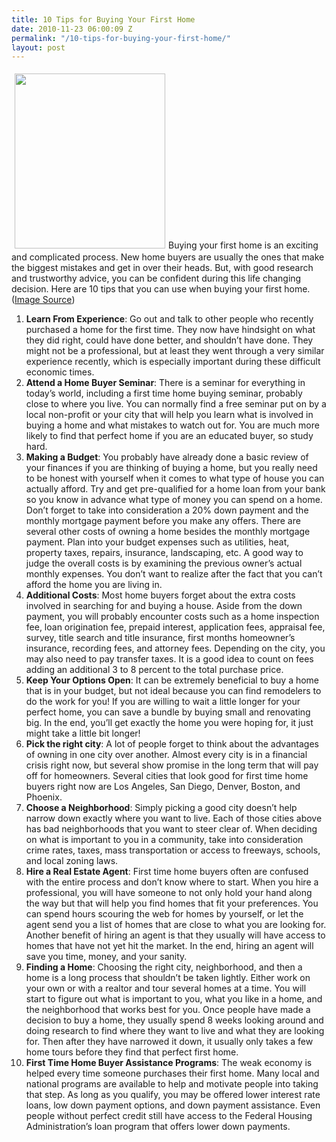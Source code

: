 ```yaml
---
title: 10 Tips for Buying Your First Home
date: 2010-11-23 06:00:09 Z
permalink: "/10-tips-for-buying-your-first-home/"
layout: post
---
```


<a href="http://murraylampert.com/wp-content/uploads/2010/11/choosing-a-new-home-checklist.jpg"><img class="size-full wp-image-645 alignright" style="margin: 5px;" title="choosing-a-new-home-checklist" src="http://murraylampert.com/wp-content/uploads/2010/11/choosing-a-new-home-checklist.jpg" alt="" width="241" height="280" /></a>Buying your first home is an exciting and complicated  process. New home buyers are usually the ones that make the biggest mistakes  and get in over their heads. But, with good research and trustworthy advice,  you can be confident during this life changing decision. Here are 10 tips that  you can use when buying your first home. (<a href="http://www.flickr.com/photos/alancleaver/">Image Source</a>)
<ol>
	<li><strong>Learn  From Experience</strong>: Go out and talk to other people who recently purchased a  home for the first time. They now have hindsight on what they did right, could  have done better, and shouldn’t have done. They might not be a professional,  but at least they went through a very similar experience recently, which is  especially important during these difficult economic times.</li>
	<li><strong>Attend a  Home Buyer Seminar</strong>: There is a seminar for everything in today’s world,  including a first time home buying seminar, probably close to where you live.  You can normally find a free seminar put on by a local non-profit or your city  that will help you learn what is involved in buying a home and what mistakes to  watch out for. You are much more likely to find that perfect home if you are an  educated buyer, so study hard.</li>
	<li><strong>Making a  Budget</strong>: You probably have already done a basic review of your finances if  you are thinking of buying a home, but you really need to be honest with  yourself when it comes to what type of house you can actually afford. Try and  get pre-qualified for a home loan from your bank so you know in advance what  type of money you can spend on a home. Don’t forget to take into consideration  a 20% down payment and the monthly mortgage payment before you make any offers.  There are several other costs of owning a home besides the monthly mortgage  payment. Plan into your budget expenses such as utilities, heat, property  taxes, repairs, insurance, landscaping, etc. A good way to judge the overall  costs is by examining the previous owner’s actual monthly expenses. You don’t  want to realize after the fact that you can’t afford the home you are living  in.</li>
	<li><strong>Additional  Costs</strong>: Most home buyers forget about the extra costs involved in searching  for and buying a house. Aside from the down payment, you will probably  encounter costs such as a home inspection fee, loan origination fee, prepaid  interest, application fees, appraisal fee, survey, title search and title  insurance, first months homeowner’s insurance, recording fees, and attorney  fees. Depending on the city, you may also need to pay transfer taxes. It is a  good idea to count on fees adding an additional 3 to 8 percent to the total  purchase price.</li>
	<li><strong>Keep Your  Options Open</strong>: It can be extremely beneficial to buy a home that is in your  budget, but not ideal because you can find remodelers to do the work for you!  If you are willing to wait a little longer for your perfect home, you can save  a bundle by buying small and renovating big. In the end, you’ll get exactly the  home you were hoping for, it just might take a little bit longer!</li>
	<li><strong>Pick the  right city</strong>: A lot of people forget to think about the advantages of owning  in one city over another. Almost every city is in a financial crisis right now,  but several show promise in the long term that will pay off for homeowners.  Several cities that look good for first time home buyers right now are Los  Angeles, San Diego, Denver, Boston, and Phoenix.</li>
	<li><strong>Choose a  Neighborhood</strong>: Simply picking a good city doesn’t help narrow down exactly  where you want to live. Each of those cities above has bad neighborhoods that  you want to steer clear of. When deciding on what is important to you in a  community, take into consideration crime rates, taxes, mass transportation or  access to freeways, schools, and local zoning laws.</li>
	<li><strong>Hire a  Real Estate Agent</strong>: First time home buyers often are confused with the  entire process and don’t know where to start. When you hire a professional, you  will have someone to not only hold your hand along the way but that will help  you find homes that fit your preferences. You can spend hours scouring the web  for homes by yourself, or let the agent send you a list of homes that are close  to what you are looking for. Another benefit of hiring an agent is that they  usually will have access to homes that have not yet hit the market. In the end,  hiring an agent will save you time, money, and your sanity.</li>
	<li><strong>Finding a  Home</strong>: Choosing the right city, neighborhood, and then a home is a long process  that shouldn’t be taken lightly. Either work on your own or with a realtor and  tour several homes at a time. You will start to figure out what is important to  you, what you like in a home, and the neighborhood that works best for you.  Once people have made a decision to buy a home, they usually spend 8 weeks  looking around and doing research to find where they want to live and what they  are looking for. Then after they have narrowed it down, it usually only takes a  few home tours before they find that perfect first home.</li>
	<li><strong>First  Time Home Buyer Assistance Programs</strong>: The weak economy is helped every time  someone purchases their first home. Many local and national programs are  available to help and motivate people into taking that step. As long as you  qualify, you may be offered lower interest rate loans, low down payment  options, and down payment assistance. Even people without perfect credit still  have access to the Federal Housing Administration’s loan program that offers  lower down payments.</li>
</ol>
